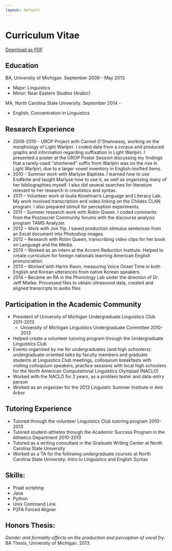 ```yaml
---
layout: default
---
```


# Curriculum Vitae

[Download as PDF](files/amy_hemmeter_cv.pdf)

## Education

BA, University of Michigan. September 2009 - May 2013

* Major: Linguistics
* Minor: Near Eastern Studies (Arabic)

MA, North Carolina State University. September 2014 - 

* English, Concentration in Linguistics

## Research Experience

* 2009-2010 - UROP Project with Carmel O'Shannessy, working on the morphology of Light Warlpiri. I coded data from a corpus and produced graphs and information regarding suffixation in Light Warlpiri. I presented a poster at the UROP Poster Session discussing my findings that a rarely-used "shortened" suffix from Warlpiri was on the rise in Light Warlpiri, due to a larger vowel inventory in English-lexified items.
* 2010 - Summer work with Marlyse Baptista. I learned how to use EndNote and taught Marlyse how to use it, as well as organizing many of her bibliographies myself. I also did several searches for literature relevant to her research in creolistics and syntax.
* 2011 – Volunteer work at Ioulia Kovelman’s Language and Literacy Lab. My work involved transcription and video linking on the Childes CLAN program. I also prepared stimuli for perception experiments.
* 2011 – Summer research work with Robin Queen. I coded comments from the Postsecret Community forums with the discourse analysis program TAMS Analyzer.
* 2012 – Work with Jon Yip. I saved production stimulus sentences from an Excel document into Photoshop images.
* 2012 – Research with Robin Queen, transcribing video clips for her book on Language and the Media.
* 2013 – Worked as an intern at the Accent Reduction Institute. Helped to create curriculum for foreign nationals learning American English pronunciation.
* 2013 – Worked with Harim Kwon, measuring Voice Onset Time in both English and Korean utterances from native Korean speakers.
* 2014 – Became an RA in the Phonology Lab under the direction of Dr. Jeff Mielke. Processed files to obtain ultrasound data, created and aligned transcripts to audio files

## Participation in the Academic Community

* President of University of Michigan Undergraduate Linguistics Club 2011-2013
  * University of Michigan Linguistics Undergraduate Committee 2010-2013
* Helped create a volunteer tutoring program through the Undergraduate Linguistics Club
* Events organized by me for undergraduates (and high schoolers): undergraduate-oriented talks by faculty members and graduate students at Linguistics Club meetings, colloquium breakfasts with visiting colloquium speakers, practice sessions with local high schoolers for the North American Computational Linguistics Olympiad (NACLO)
* Worked with the NACLO for 2 years, as a problem tester and data-entry person
* Worked as an organizer for the 2013 Linguistic Summer Institute in Ann Arbor

## Tutoring Experience

* Tutored through the volunteer Linguistics Club tutoring program 2010-2013
* Tutored student-athletes through the Academic Success Program in the Athletics Department 2010-2013
* Tutored as a writing consultant in the Graduate Writing Center at North Carolina State University
* Worked as a TA for the following undergraduate courses at North Carolina State University: Intro to Linguistics and English Syntax

## Skills:

* Praat scripting
* Java
* Python
* Unix Command Line
* P2FA Forced Aligner

## Honors Thesis:

*Gender and formality effects on the production and perception of vocal fry*. BA Thesis, University of Michigan. 2013.
